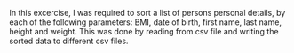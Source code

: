 In this excercise, I was required to sort a list of persons personal details, by each of the following parameters: BMI, date of birth, first name, last name, height and weight.
This was done by reading from csv file and writing the sorted data to different csv files.

